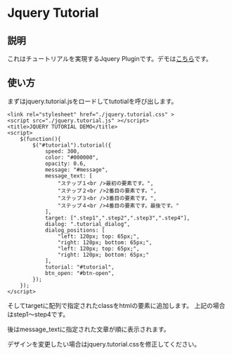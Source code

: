 # Jquery Tutorial
## 説明

これはチュートリアルを実現するJquery Pluginです。デモは[こちら](http://js.marooon.com/jquery/tutorial/demo.html "JQuery Tutorial")です。

## 使い方 ##

まずはjquery.tutorial.jsをロードしてtutotialを呼び出します。

    <link rel="stylesheet" href="./jquery.tutorial.css" >
    <script src="./jquery.tutorial.js" ></script>
    <title>JQUERY TUTORIAL DEMO</title>
    <script>
    	$(function(){
    		$("#tutorial").tutorial({
	            speed: 300,
	            color: "#000000",
	            opacity: 0.6,
	            message: "#message",
	            message_text: [
	                "ステップ１<br />最初の要素です。",
	                "ステップ２<br />2番目の要素です。",
	                "ステップ３<br />3番目の要素です。",
	                "ステップ４<br />4番目の要素です。最後です。"
	            ],
	            target: [".step1",".step2",".step3",".step4"],
	            dialog: ".tutorial_dialog",
	            dialog_positions: [
	                "left: 120px; top: 65px;",
	                "right: 120px; bottom: 65px;",
	                "left: 120px; top: 65px;",
	                "right: 120px; bottom: 65px;"
	            ],
	            tutorial: "#tutorial",
	            btn_open: "#btn-open",
    		});
    	});
    </script>


そしてtargetに配列で指定されたclassをhtmlの要素に追加します。
上記の場合はstep1〜step4です。

後はmessage_textに指定された文章が順に表示されます。

デザインを変更したい場合はjquery.tutorial.cssを修正してください。
